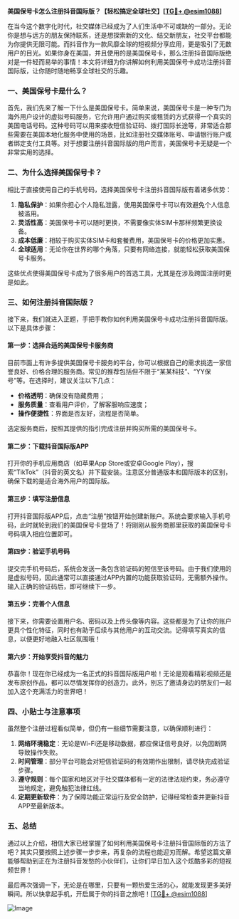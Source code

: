 **美国保号卡怎么注册抖音国际版？【轻松搞定全球社交】[[TG💪+ @esim1088](https://t.me/s/esim1088)]**

在当今这个数字化时代，社交媒体已经成为了人们生活中不可或缺的一部分。无论你是想与远方的朋友保持联系，还是想探索新的文化、结交新朋友，社交平台都能为你提供无限可能。而抖音作为一款风靡全球的短视频分享应用，更是吸引了无数用户的目光。如果你身在美国，并且使用的是美国保号卡，那么注册抖音国际版绝对是一件轻而易举的事情！本文将详细为你讲解如何利用美国保号卡成功注册抖音国际版，让你随时随地畅享全球社交的乐趣。

### 一、美国保号卡是什么？

首先，我们先来了解一下什么是美国保号卡。简单来说，美国保号卡是一种专门为海外用户设计的虚拟号码服务，它允许用户通过购买或租赁的方式获得一个真实的美国电话号码。这种号码可以用来接收短信验证码、拨打国际长途等，非常适合那些需要在美国本地化服务中使用的场景，比如注册社交媒体账号、申请银行账户或者绑定支付工具等。对于想要注册抖音国际版的用户而言，美国保号卡无疑是一个非常实用的选择。

### 二、为什么选择美国保号卡？

相比于直接使用自己的手机号码，选择美国保号卡注册抖音国际版有着诸多优势：

1. **隐私保护**：如果你担心个人隐私泄露，使用美国保号卡可以有效避免个人信息被滥用。
2. **灵活性高**：美国保号卡可以随时更换，不需要像实体SIM卡那样频繁更换设备。
3. **成本低廉**：相较于购买实体SIM卡和套餐费用，美国保号卡的价格更加实惠。
4. **全球适用**：无论你在世界的哪个角落，只要有网络连接，就能轻松获取美国保号卡服务。

这些优点使得美国保号卡成为了很多用户的首选工具，尤其是在涉及跨国注册时更是如此。

### 三、如何注册抖音国际版？

接下来，我们就进入正题，手把手教你如何利用美国保号卡成功注册抖音国际版。以下是具体步骤：

#### 第一步：选择合适的美国保号卡服务商

目前市面上有许多提供美国保号卡服务的平台，你可以根据自己的需求挑选一家信誉良好、价格合理的服务商。常见的推荐包括但不限于“某某科技”、“YY保号”等。在选择时，建议关注以下几点：
- **价格透明**：确保没有隐藏费用；
- **服务质量**：查看用户评价，了解客服响应速度；
- **操作便捷性**：界面是否友好，流程是否简单。

选定服务商后，按照其提供的指引完成注册并购买所需的美国保号卡。

#### 第二步：下载抖音国际版APP

打开你的手机应用商店（如苹果App Store或安卓Google Play），搜索“TikTok”（抖音的英文名）并下载安装。注意区分普通版本和国际版本的区别，确保下载的是适合海外用户的国际版。

#### 第三步：填写注册信息

打开抖音国际版APP后，点击“注册”按钮开始创建新账户。系统会要求输入手机号码，此时就轮到我们的美国保号卡登场了！将刚刚从服务商那里获取的美国保号卡号码填入相应位置即可。

#### 第四步：验证手机号码

提交完手机号码后，系统会发送一条包含验证码的短信至该号码。由于我们使用的是虚拟号码，因此通常可以直接通过APP内置的功能获取验证码，无需额外操作。输入正确的验证码后，即可继续下一步。

#### 第五步：完善个人信息

接下来，你需要设置用户名、密码以及上传头像等内容。这些都是为了让你的账户更具个性化特征，同时也有助于后续与其他用户的互动交流。记得填写真实的信息，以便更好地融入社区氛围哦！

#### 第六步：开始享受抖音的魅力

恭喜你！现在你已经成为一名正式的抖音国际版用户啦！无论是观看精彩视频还是发布原创作品，都可以尽情发挥你的创造力。此外，别忘了邀请身边的朋友们一起加入这个充满活力的世界吧！

### 四、小贴士与注意事项

虽然整个注册过程看似简单，但仍有一些细节需要注意，以确保顺利进行：

1. **网络环境稳定**：无论是Wi-Fi还是移动数据，都应保证信号良好，以免因断网导致操作失败。
2. **时间管理**：部分平台可能会对短信验证码的有效期作出限制，请尽快完成验证步骤。
3. **遵守规则**：每个国家和地区对于社交媒体都有一定的法律法规约束，务必遵守当地规定，避免触犯法律红线。
4. **定期更新软件**：为了保障功能正常运行及安全防护，记得经常检查并更新抖音APP至最新版本。

### 五、总结

通过以上介绍，相信大家已经掌握了如何利用美国保号卡注册抖音国际版的方法了吧？其实只要按照上述步骤一步步来，再复杂的流程也能迎刃而解。希望这篇文章能够帮助到正在为注册抖音发愁的小伙伴们，让你们早日加入这个炫酷多彩的短视频世界！

最后再次强调一下，无论是在哪里，只要有一颗热爱生活的心，就能发现更多美好瞬间。所以快拿起手机，开启属于你的抖音之旅吧！[[TG💪+ @esim1088](https://t.me/s/esim1088)] 

![Image](https://i.postimg.cc/4NQfJmqS/Snipaste-2025-05-13-00-14-12.png)